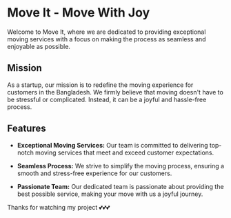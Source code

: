 # Move It - Move With Joy

Welcome to Move It, where we are dedicated to providing exceptional moving services with a focus on making the process as seamless and enjoyable as possible.

## Mission

As a startup, our mission is to redefine the moving experience for customers in the Bangladesh. We firmly believe that moving doesn't have to be stressful or complicated. Instead, it can be a joyful and hassle-free process.

## Features

- **Exceptional Moving Services:** Our team is committed to delivering top-notch moving services that meet and exceed customer expectations.

- **Seamless Process:** We strive to simplify the moving process, ensuring a smooth and stress-free experience for our customers.

- **Passionate Team:** Our dedicated team is passionate about providing the best possible service, making your move with us a joyful journey.

Thanks for watching my project 💕💕💕